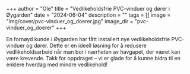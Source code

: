 +++
author = "Ole"
title = "Vedlikeholdsfrie PVC-vinduer og dører i Øygarden"
date = "2024-06-04"
description = ""
tags = []
image = "img/cover/pvc-vinduer_og_doerer.jpg"
image_dir = "pvc-vinduer_og_doerer"
+++

En fornøyd kunde i Øygarden har fått installert nye vedlikeholdsfrie PVC-vinduer og dører. Dette er en ideell løsning for å redusere vedlikeholdsarbeid når man bor i nærheten av havgapet, der været kan være krevende. Takk for oppdraget – vi er glade for å kunne bidra til en enklere hverdag med mindre vedlikehold!

